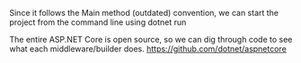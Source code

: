 
Since it follows the Main method (outdated) convention, we can start the project from the command line using dotnet run


The entire ASP.NET Core is open source, so we can dig through code to see what each middleware/builder does. https://github.com/dotnet/aspnetcore

